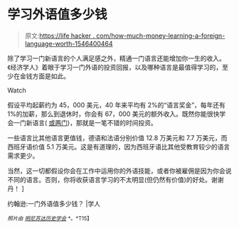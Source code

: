 # 学习外语值多少钱

> 原文:[https://life hacker . com/how-much-money-learning-a-foreign-language-worth-1546400464](https://lifehacker.com/how-much-money-learning-a-foreign-language-is-worth-1546400464)

除了学习一门新语言的个人满足感之外，精通一门语言还能增加你一生的收入。《经济学人》着眼于学习一门外语的投资回报，以及哪种语言是最值得学习的，至少在金钱方面是如此。

Watch

假设平均起薪约为 45，000 美元，40 年来平均有 2%的“语言奖金”，每年还有 1%的加薪，那么到退休时，你会有 67，000 美元的额外收入。既然你能很快学会一门新语言( [或两门](https://lifehacker.com/i-learned-to-speak-four-languages-in-a-few-years-heres-5903288))，那就是一笔不错的时间投资。

一些语言比其他语言更值钱，德语和法语分别价值 12.8 万美元和 7.7 万美元，而西班牙语价值 5.1 万美元。这是有道理的，因为西班牙语比其他受教育较少的语言需求更少。

当然，这一切都假设你会在工作中运用你的外语技能，或者你被雇佣是因为你会说不同的语言。否则，你将收获语言学习的不太明显(但仍然有价值)的好处。谢谢丹！ ]

约翰逊:一门外语值多少钱？ |学人

*<small>照片由</small>* [*<small>明尼苏达历史学会</small>*](http://www.flickr.com/photos/minnesotahistoricalsociety/4661460062/sizes/z/) <small>*。*T15】</small>